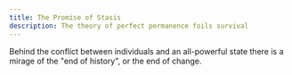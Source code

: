 ```yaml
---
title: The Promise of Stasis
description: The theory of perfect permanence foils survival
---
```


Behind the conflict between individuals and an all-powerful state there is a mirage of the "end of history", or the end of change.